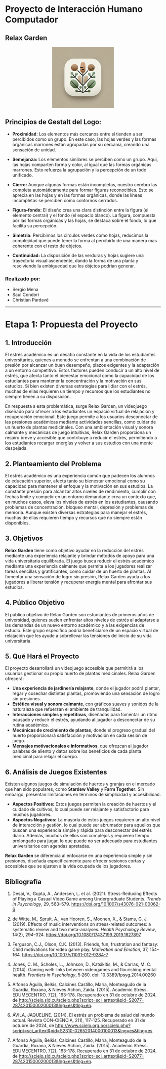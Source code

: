 # Proyecto de Interacción Humano Computador
## Relax Garden

<p align="center">
  <img src="img/new_logo.png" alt="Logo del Proyecto" width="200">
</p>

## Principios de Gestalt del Logo:

- **Proximidad:** Los elementos más cercanos entre sí tienden a ser percibidos como un grupo. En este caso, las hojas verdes y las formas orgánicas marrones están agrupadas por su cercanía, creando una sensación de unidad.

- **Semejanza:** Los elementos similares se perciben como un grupo. Aquí, las hojas comparten forma y color, al igual que las formas orgánicas marrones. Esto refuerza la agrupación y la percepción de un todo unificado.

- **Cierre:** Aunque algunas formas están incompletas, nuestro cerebro las completa automáticamente para formar figuras reconocibles. Esto se aprecia en las hojas y en las formas orgánicas, donde las líneas incompletas se perciben como contornos cerrados.

- **Figura-fondo:** El diseño crea una clara distinción entre la figura (el elemento central) y el fondo (el espacio blanco). La figura, compuesta por las formas orgánicas y las hojas, se destaca sobre el fondo, lo que facilita su percepción.

- **Simetria:** Percibimos los circulos verdes como hojas, reducimos la complejidad que puede tener la forma al percibirlo de una manera mas coherente con el resto de objetos.

-  **Continuidad:** La disposición de las verduras y hojas sugiere una trayectoria visual ascendente, dando la forma de una planta y resolviendo la ambiguedad que los objetos podrian generar.

### Realizado por:
- Sergio Mena
- Saul Condori
- Christian Pardavé

---

# Etapa 1: Propuesta del Proyecto

## 1. Introducción
El estrés académico es un desafío constante en la vida de los estudiantes universitarios, quienes a menudo se enfrentan a una combinación de presión por alcanzar un buen desempeño, plazos exigentes y la adaptación a un entorno competitivo. Estos factores pueden conducir a un alto nivel de estrés, que afecta tanto el bienestar emocional como la capacidad de los estudiantes para mantener la concentración y la motivación en sus estudios. Si bien existen diversas estrategias para lidiar con el estrés, muchas de ellas requieren un tiempo y recursos que los estudiantes no siempre tienen a su disposición.

En respuesta a esta problemática, surge Relax Garden, un videojuego diseñado para ofrecer a los estudiantes un espacio virtual de relajación y recuperación emocional. Este juego permite a los usuarios desconectar de las presiones académicas mediante actividades sencillas, como cuidar de un huerto de plantas medicinales. Con una ambientación visual y sonora calmante y mecánicas de juego intuitivas, Relax Garden proporciona un respiro breve y accesible que contribuye a reducir el estrés, permitiendo a los estudiantes recargar energías y volver a sus estudios con una mente despejada.

## 2. Planteamiento del Problema
El estrés académico es una experiencia común que padecen los alumnos de educación superior, afecta tanto su bienestar emocional como su capacidad para mantener el enfoque y la motivación en sus estudios. La constante presión para alcanzar altos niveles de rendimiento, cumplir con fechas límite y competir en un entorno demandante crea un contexto que, en muchos casos, eleva los niveles de estrés en los estudiantes, causando problemas de concentración, bloqueo mental, depresión y problemas de memoria. Aunque existen diversas estrategias para manejar el estrés, muchas de ellas requieren tiempo y recursos que no siempre están disponibles.

## 3. Objetivos
**Relax Garden** tiene como objetivo ayudar en la reducción del estrés mediante una experiencia relajante y brindar métodos de apoyo para una vida universitaria equilibrada. El juego busca reducir el estrés académico mediante una experiencia calmante que permita a los jugadores realizar tareas sencillas y gratificantes, como cuidar de un huerto de plantas. Al fomentar una sensación de logro sin presión, Relax Garden ayuda a los jugadores a liberar tensión y recuperar energía mental para afrontar sus estudios.

## 4. Público Objetivo
El público objetivo de Relax Garden son estudiantes de primeros años de universidad, quienes suelen enfrentar altos niveles de estrés al adaptarse a las demandas de un nuevo entorno académico y a las exigencias de estudio. Este grupo específico podría beneficiarse de un espacio virtual de relajación que les ayude a sobrellevar las tensiones del inicio de su vida universitaria.

## 5. Qué Hará el Proyecto
El proyecto desarrollará un videojuego accesible que permitirá a los usuarios gestionar su propio huerto de plantas medicinales. Relax Garden ofrecerá:

- **Una experiencia de jardinería relajante**, donde el jugador podrá plantar, regar y cosechar distintas plantas, promoviendo una sensación de logro sin presiones.
- **Estética visual y sonora calmante**, con gráficos suaves y sonidos de la naturaleza que refuerzan el ambiente de tranquilidad.
- **Interacciones simples y repetitivas**, diseñadas para fomentar un ritmo pausado y reducir el estrés, ayudando al jugador a desconectar de su rutina académica.
- **Mecánicas de crecimiento de plantas**, donde el progreso gradual del huerto proporcionará satisfacción y motivación en cada sesión de juego.
- **Mensajes motivacionales e informativos**, que ofrezcan al jugador palabras de aliento y datos sobre los beneficios de cada planta medicinal para relajar el cuerpo.

## 6. Análisis de Juegos Existentes
Existen algunos juegos de simulación de huertos y granjas en el mercado que han sido populares, como **Stardew Valley** y **Farm Together**. Sin embargo, presentan limitaciones en términos de simplicidad y accesibilidad.
- **Aspectos Positivos:** Estos juegos permiten la creación de huertos y el cuidado de cultivos, lo cual puede ser relajante y satisfactorio para muchos jugadores.
- **Aspectos Negativos:** La mayoría de estos juegos requieren un alto nivel de interacción y gestión, lo cual puede ser abrumador para aquellos que buscan una experiencia simple y rápida para desconectar del estrés diario. Además, muchos de ellos son complejos y requieren tiempo prolongado para jugar, lo que puede no ser adecuado para estudiantes universitarios con agendas apretadas.

**Relax Garden** se diferencia al enfocarse en una experiencia simple y sin presiones, diseñada específicamente para ofrecer sesiones cortas y accesibles que se ajusten a la vida ocupada de los jugadores.


## Bibliografía

1. Desai, V., Gupta, A., Andersen, L. et al. (2021). Stress-Reducing Effects of Playing a Casual Video Game among Undergraduate Students. *Trends in Psychology*, 29, 563–579. https://doi.org/10.1007/s43076-021-00062-6

2. de Witte, M., Spruit, A., van Hooren, S., Moonen, X., & Stams, G. J. (2019). Effects of music interventions on stress-related outcomes: a systematic review and two meta-analyses. *Health Psychology Review*, 14(2), 294–324. https://doi.org/10.1080/17437199.2019.1627897

3. Ferguson, C.J., Olson, C.K. (2013). Friends, fun, frustration and fantasy: Child motivations for video game play. *Motivation and Emotion*, 37, 154–164. https://doi.org/10.1007/s11031-012-9284-7

4. Jones, C. M., Scholes, L., Johnson, D., Katsikitis, M., & Carras, M. C. (2014). Gaming well: links between videogames and flourishing mental health. *Frontiers in Psychology*, 5:260. doi: 10.3389/fpsyg.2014.00260

5. Alfonso Águila, Belkis, Calcines Castillo, María, Monteagudo de la Guardia, Roxana, & Nieves Achon, Zaida. (2015). Academic Stress. EDUMECENTRO, 7(2), 163-178. Recuperado en 31 de octubre de 2024, de http://scielo.sld.cu/scielo.php?script=sci_arttext&pid=S2077-28742015000200013&lng=es&tlng=en.

6. ÁVILA, JAQUELINE. (2014). El estrés un problema de salud del mundo actual. Revista CON-CIENCIA, 2(1), 117-125. Recuperado en 31 de octubre de 2024, de http://www.scielo.org.bo/scielo.php?script=sci_arttext&pid=S2310-02652014000100013&lng=es&tlng=es.


7. Alfonso Águila, Belkis, Calcines Castillo, María, Monteagudo de la Guardia, Roxana, & Nieves Achon, Zaida. (2015). Academic Stress. EDUMECENTRO, 7(2), 163-178. Recuperado en 31 de octubre de 2024, de http://scielo.sld.cu/scielo.php?script=sci_arttext&pid=S2077-28742015000200013&lng=es&tlng=en.

